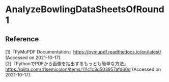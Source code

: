 # AnalyzeBowlingDataSheetsOfRound1

## Reference
[1]『PyMuPDF Documentation』https://pymupdf.readthedocs.io/en/latest/ (Accessed on 2021-10-17).  
[2]『PythonでPDFから画像を抽出するもっとも簡単な方法』 https://qiita.com/41semicolon/items/111c1c3d503957afd60d (Accessed on 2021-10-17).